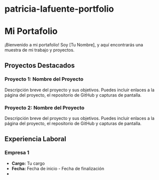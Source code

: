 # patricia-lafuente-portfolio

# Mi Portafolio

¡Bienvenido a mi portafolio! Soy [Tu Nombre], y aquí encontrarás una muestra de mi trabajo y proyectos.

## Proyectos Destacados

### Proyecto 1: Nombre del Proyecto

Descripción breve del proyecto y sus objetivos. Puedes incluir enlaces a la página del proyecto, el repositorio de GitHub y capturas de pantalla.

### Proyecto 2: Nombre del Proyecto

Descripción breve del proyecto y sus objetivos. Puedes incluir enlaces a la página del proyecto, el repositorio de GitHub y capturas de pantalla.

## Experiencia Laboral

### Empresa 1

- **Cargo:** Tu cargo
- **Fecha:** Fecha de inicio - Fecha de finalización
-
